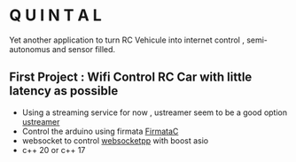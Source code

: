 # Q U I N T A L

Yet another application to turn RC Vehicule into internet control , semi-autonomus and sensor filled.

## First Project : Wifi Control RC Car with little latency as possible

* Using a streaming service for now , ustreamer seem to be a good option [ustreamer](https://github.com/pikvm/ustreamer)
* Control the arduino using firmata [FirmataC](https://github.com/grandsmarquis/FirmataC/tree/master)
* websocket to control [websocketpp](https://github.com/zaphoyd/websocketpp) with boost asio
* c++ 20 or c++ 17